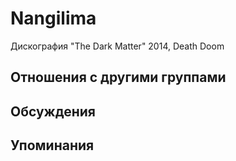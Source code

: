 # Nangilima

Дискография
"The Dark Matter" 2014, Death Doom

## Отношения с другими группами


## Обсуждения


## Упоминания

